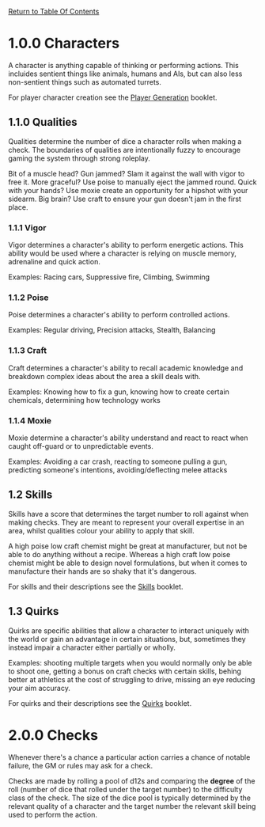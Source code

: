 [Return to Table Of Contents](README.md)

# 1.0.0 Characters

A character is anything capable of thinking or performing actions. This incluides sentient things like animals, humans and AIs, but can also less non-sentient things such as automated turrets.

For player character creation see the [Player Generation](PLAYER_GEN.md) booklet.

## 1.1.0 Qualities

Qualities determine the number of dice a character rolls when making a check. The boundaries of qualities are intentionally fuzzy to encourage gaming the system through strong roleplay.

Bit of a muscle head? Gun jammed? Slam it against the wall with vigor to free it. More graceful? Use poise to manually eject the jammed round. Quick with your hands? Use moxie create an opportunity for a hipshot with your sidearm. Big brain? Use craft to ensure your gun doesn't jam in the first place.

### 1.1.1 Vigor

Vigor determines a character's ability to perform energetic actions. This ability would be used where a character is relying on muscle memory, adrenaline and quick action. 

Examples: Racing cars, Suppressive fire, Climbing, Swimming

### 1.1.2 Poise

Poise determines a character's ability to perform controlled actions.

Examples: Regular driving, Precision attacks, Stealth, Balancing

### 1.1.3 Craft

Craft determines a character's ability to recall academic knowledge and breakdown complex ideas about the area a skill deals with.

Examples: Knowing how to fix a gun, knowing how to create certain chemicals, determining how technology works

### 1.1.4 Moxie

Moxie determine a character's ability understand and react to react when caught off-guard or to unpredictable events.

Examples: Avoiding a car crash, reacting to someone pulling a gun, predicting someone's intentions, avoiding/deflecting melee attacks

## 1.2 Skills

Skills have a score that determines the target number to roll against when making checks. They are meant to represent your overall expertise in an area, whilst qualities colour your ability to apply that skill.

A high poise low craft chemist might be great at manufacturer, but not be able to do anything without a recipe. Whereas a high craft low poise chemist might be able to design novel formulations, but when it comes to manufacture their hands are so shaky that it's dangerous.

For skills and their descriptions see the [Skills](SKILLS.md) booklet.

## 1.3 Quirks

Quirks are specific abilities that allow a character to interact uniquely with the world or gain an advantage in certain situations, but, sometimes they instead impair a character either partially or wholly.

Examples: shooting multiple targets when you would normally only be able to shoot one, getting a bonus on craft checks with certain skills, behing better at athletics at the cost of struggling to drive, missing an eye reducing your aim accuracy.

For quirks and their descriptions see the [Quirks](QUITKS.md) booklet.

# 2.0.0 Checks

Whenever there's a chance a particular action carries a chance of notable failure, the GM or rules may ask for a check.

Checks are made by rolling a pool of d12s and comparing the **degree** of the roll (number of dice that rolled under the target number) to the difficulty class of the check. The size of the dice pool is typically determined by the relevant quality of a character and the target number the relevant skill being used to perform the action.

